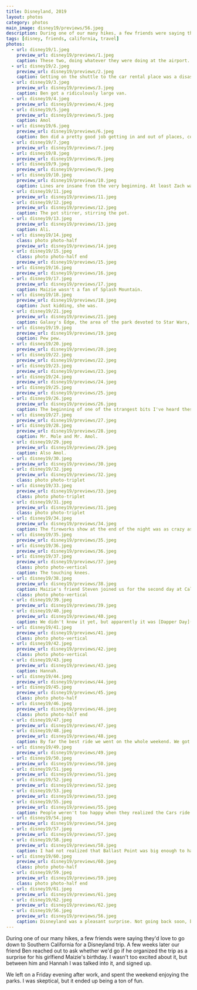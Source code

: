 ```yaml
---
title: Disneyland, 2019
layout: photos
category: photos
main_image: disney19/previews/56.jpeg
description: During one of our many hikes, a few friends were saying they'd love to go down to Southern California for a Disneyland trip.
tags: [disney, friends, california, travel]
photos:
  - url: disney19/1.jpeg
    preview_url: disney19/previews/1.jpeg
    caption: These two, doing whatever they were doing at the airport.
  - url: disney19/2.jpeg
    preview_url: disney19/previews/2.jpeg
    caption: Getting on the shuttle to the car rental place was a disaster. We ended up getting on the wrong one on purpose, because the one for our rental place didn't come for far too long. The walk wasn't too bad.
  - url: disney19/3.jpeg
    preview_url: disney19/previews/3.jpeg
    caption: Ben got a ridiculously large van.
  - url: disney19/4.jpeg
    preview_url: disney19/previews/4.jpeg
  - url: disney19/5.jpeg
    preview_url: disney19/previews/5.jpeg
    caption: Amol
  - url: disney19/6.jpeg
    preview_url: disney19/previews/6.jpeg
    caption: Ben did a pretty good job getting in and out of places, considering how insanely large this thing was.
  - url: disney19/7.jpeg
    preview_url: disney19/previews/7.jpeg
  - url: disney19/8.jpeg
    preview_url: disney19/previews/8.jpeg
  - url: disney19/9.jpeg
    preview_url: disney19/previews/9.jpeg
  - url: disney19/10.jpeg
    preview_url: disney19/previews/10.jpeg
    caption: Lines are insane from the very beginning. At least Zach was entertained.
  - url: disney19/11.jpeg
    preview_url: disney19/previews/11.jpeg
  - url: disney19/12.jpeg
    preview_url: disney19/previews/12.jpeg
    caption: The pot stirrer, stirring the pot.
  - url: disney19/13.jpeg
    preview_url: disney19/previews/13.jpeg
    caption: Ali.
  - url: disney19/14.jpeg
    class: photo photo-half
    preview_url: disney19/previews/14.jpeg
  - url: disney19/15.jpeg
    class: photo photo-half end
    preview_url: disney19/previews/15.jpeg
  - url: disney19/16.jpeg
    preview_url: disney19/previews/16.jpeg
  - url: disney19/17.jpeg
    preview_url: disney19/previews/17.jpeg
    caption: Maizie wasn't a fan of Splash Mountain.
  - url: disney19/18.jpeg
    preview_url: disney19/previews/18.jpeg
    caption: Just kidding, she was.
  - url: disney19/21.jpeg
    preview_url: disney19/previews/21.jpeg
    caption: Galaxy's Edge, the area of the park devoted to Star Wars, was insanely well executed. Here's a detail of the Millenium Falcon.
  - url: disney19/19.jpeg
    preview_url: disney19/previews/19.jpeg
    caption: Pew pew.
  - url: disney19/20.jpeg
    preview_url: disney19/previews/20.jpeg
  - url: disney19/22.jpeg
    preview_url: disney19/previews/22.jpeg
  - url: disney19/23.jpeg
    preview_url: disney19/previews/23.jpeg
  - url: disney19/24.jpeg
    preview_url: disney19/previews/24.jpeg
  - url: disney19/25.jpeg
    preview_url: disney19/previews/25.jpeg
  - url: disney19/26.jpeg
    preview_url: disney19/previews/26.jpeg
    caption: The beginning of one of the strangest bits I've heard these guys come up with. Nuts.
  - url: disney19/27.jpeg
    preview_url: disney19/previews/27.jpeg
  - url: disney19/28.jpeg
    preview_url: disney19/previews/28.jpeg
    caption: Mr. Mole and Mr. Amol.
  - url: disney19/29.jpeg
    preview_url: disney19/previews/29.jpeg
    caption: Also Amol.
  - url: disney19/30.jpeg
    preview_url: disney19/previews/30.jpeg
  - url: disney19/32.jpeg
    preview_url: disney19/previews/32.jpeg
    class: photo photo-triplet
  - url: disney19/33.jpeg
    preview_url: disney19/previews/33.jpeg
    class: photo photo-triplet
  - url: disney19/31.jpeg
    preview_url: disney19/previews/31.jpeg
    class: photo photo-triplet
  - url: disney19/34.jpeg
    preview_url: disney19/previews/34.jpeg
    caption: The fireworks show at the end of the night was as crazy as I remember them from the few times I went to Disney World as a kid. This time around there was just a lot more Frozen.
  - url: disney19/35.jpeg
    preview_url: disney19/previews/35.jpeg
  - url: disney19/36.jpeg
    preview_url: disney19/previews/36.jpeg
  - url: disney19/37.jpeg
    preview_url: disney19/previews/37.jpeg
    class: photo photo-vertical
    caption: The touching knees.
  - url: disney19/38.jpeg
    preview_url: disney19/previews/38.jpeg
    caption: Maizie's friend Steven joined us for the second day at California Adventures.
    class: photo photo-vertical
  - url: disney19/39.jpeg
    preview_url: disney19/previews/39.jpeg
  - url: disney19/40.jpeg
    preview_url: disney19/previews/40.jpeg
    caption: We didn't know it yet, but apparently it was [Dapper Day](https://en.wikipedia.org/wiki/Dapper_Day).
  - url: disney19/41.jpeg
    preview_url: disney19/previews/41.jpeg
    class: photo photo-vertical
  - url: disney19/42.jpeg
    preview_url: disney19/previews/42.jpeg
    class: photo photo-vertical
  - url: disney19/43.jpeg
    preview_url: disney19/previews/43.jpeg
    caption: Hannah.
  - url: disney19/44.jpeg
    preview_url: disney19/previews/44.jpeg
  - url: disney19/45.jpeg
    preview_url: disney19/previews/45.jpeg
    class: photo photo-half
  - url: disney19/46.jpeg
    preview_url: disney19/previews/46.jpeg
    class: photo photo-half end
  - url: disney19/47.jpeg
    preview_url: disney19/previews/47.jpeg
  - url: disney19/48.jpeg
    preview_url: disney19/previews/48.jpeg
    caption: By far the best ride we went on the whole weekend. We got Hyman to ride it twice, but not Hannah.
  - url: disney19/49.jpeg
    preview_url: disney19/previews/49.jpeg
  - url: disney19/50.jpeg
    preview_url: disney19/previews/50.jpeg
  - url: disney19/51.jpeg
    preview_url: disney19/previews/51.jpeg
  - url: disney19/52.jpeg
    preview_url: disney19/previews/52.jpeg
  - url: disney19/53.jpeg
    preview_url: disney19/previews/53.jpeg
  - url: disney19/55.jpeg
    preview_url: disney19/previews/55.jpeg
    caption: People weren't too happy when they realized the Cars ride had broken down. The line ended up being over two hours, but luckily we had fast passes.
  - url: disney19/54.jpeg
    preview_url: disney19/previews/54.jpeg
  - url: disney19/57.jpeg
    preview_url: disney19/previews/57.jpeg
  - url: disney19/58.jpeg
    preview_url: disney19/previews/58.jpeg
    caption: I had not realized that Ballast Point was big enough to have a brewpub at a place like Downtown Disney, but apparently they are one of the largest breweries in the US based on sales volume. We went there for a few snacks and our last round of drinks.
  - url: disney19/60.jpeg
    preview_url: disney19/previews/60.jpeg
    class: photo photo-half
  - url: disney19/59.jpeg
    preview_url: disney19/previews/59.jpeg
    class: photo photo-half end
  - url: disney19/61.jpeg
    preview_url: disney19/previews/61.jpeg
  - url: disney19/62.jpeg
    preview_url: disney19/previews/62.jpeg
  - url: disney19/56.jpeg
    preview_url: disney19/previews/56.jpeg
    caption: Disneyland was a pleasant surprise. Not going back soon, but I'd do this again.
---
```


During one of our many hikes, a few friends were saying they'd love to go down to Southern California for a Disneyland trip. A few weeks later our friend Ben reached out to ask whether we'd go if he organized the trip as a surprise for his girlfiend Maizie's birthday. I wasn't too excited about it, but between him and Hannah I was talked into it, and signed up.

We left on a Friday evening after work, and spent the weekend enjoying the parks. I was skeptical, but it ended up being a ton of fun.

